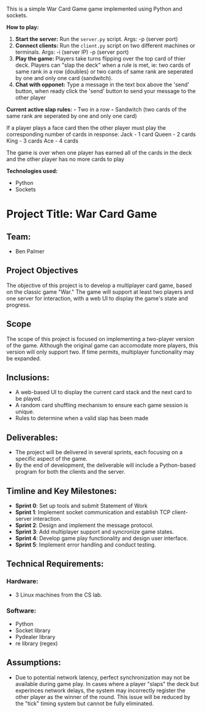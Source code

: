 This is a simple War Card Game game implemented using Python and sockets.

**How to play:**
1. **Start the server:** Run the `server.py` script. Args: -p (server port)
2. **Connect clients:** Run the `client.py` script on two different machines or terminals. Args: -i (server IP) -p (server port)
3. **Play the game:** Players take turns flipping over the top card of thier deck. Players can "slap the deck" when a rule is met, ie: two cards of same rank in a row (doubles) or two cards of same rank are seperated by one and only one card (sandwitch).
4. **Chat with opponet:** Type a message in the text box above the 'send' button, when ready click the 'send' button to send your message to the other player

**Current active slap rules:**
    **-** Two in a row
    **-** Sandwitch (two cards of the same rank are seperated by one and only one card)

If a player plays a face card then the other player must play the corresponding number of cards in response:
Jack - 1 card
Queen - 2 cards
King - 3 cards
Ace - 4 cards

The game is over when one player has earned all of the cards in the deck and the other player has no more cards to play

**Technologies used:**
* Python
* Sockets

# Project Title: War Card Game

## Team:
- Ben Palmer

## Project Objectives
The objective of this project is to develop a multiplayer card game, based on the classic game "War." The game will support at least two players and one server for interaction, with a web UI to display the game's state and progress.

## Scope
The scope of this project is focused on implementing a two-player version of the game. Although the original game can accomodate more players, this version will only support two. If time permits, multiplayer functionality may be expanded. 

## Inclusions:
- A web-based UI to display the current card stack and the next card to be played.
- A random card shuffling mechanism to ensure each game session is unique.
- Rules to determine when a valid slap has been made

## Deliverables:
- The project will be delivered in several sprints, each focusing on a specific aspect of the game.
- By the end of development, the deliverable will include a Python-based program for both the clients and the server. 

## Timline and Key Milestones:
- **Sprint 0**: Set up tools and submit Statement of Work
- **Sprint 1**: Implement socket communication and establish TCP client-server interaction.
- **Sprint 2**: Design and implement the message protocol.
- **Sprint 3**: Add multiplayer support and syncronize game states.
- **Sprint 4**: Develop game play functionality and design user interface.
- **Sprint 5**: Implement error handling and conduct testing.

## Technical Requirements:

### Hardware: 
- 3 Linux machines from the CS lab.

### Software: 
- Python
- Socket library
- Pydealer library
- re library (regex)

## Assumptions:
- Due to potential network latency, perfect synchronization may not be available during game play. In cases where a player "slaps" the deck but experinces network delays, the system may incorrectly register the other player as the winner of the round. This issue will be reduced by the "tick" timing system but cannot be fully eliminated.